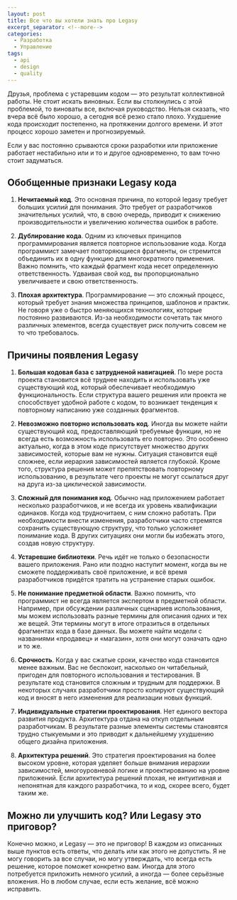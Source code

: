 ```yaml
---
layout: post
title: Все что вы хотели знать про Legasy
excerpt_separator: <!--more-->
categories:
  - Разработка
  - Управление
tags:
  - api
  - design
  - quality
---
```


Друзья, проблема с устаревшим кодом  — это результат коллективной работы. Не стоит искать виновных. Если вы столкнулись с этой проблемой, то виноваты все, включая руководство. Нельзя сказать, что вчера всё было хорошо, а сегодня всё резко стало плохо. Ухудшение кода происходит постепенно, на протяжении долгого времени. И этот процесс хорошо заметен и прогнозируемый.

Если у вас постоянно срываются сроки разработки или приложение работает нестабильно или и то и другое одновременно, то вам точно стоит задуматься.

<!--more-->

## Обобщенные признаки Legasy кода

1. __Нечитаемый код__. Это основная причина, по которой legasy требует больших усилий для понимания. Это требует от разработчиков значительных усилий, что, в свою очередь, приводит к снижению производительности и увеличению количества ошибок в работе.

2. __Дублирование кода__. Одним из ключевых принципов программирования является повторное использование кода. Когда программист замечает повторяющиеся фрагменты, он стремится объединить их в одну функцию для многократного применения. Важно помнить, что каждый фрагмент кода несет определенную ответственность. Удваивая свой код, вы пропорционально увеличиваете и свою ответственность.

3. __Плохая архитектура__. Программирование — это сложный процесс, который требует знания множества принципов, шаблонов и практик. Не говоря уже о быстро меняющихся технологиях, которые постоянно развиваются. Из-за необходимости сочетать так много различных элементов, всегда существует риск получить совсем не то что требовалось.

## Причины появления Legasy

1. __Большая кодовая база с затрудненой навигацией__.
По мере роста проекта становится всё труднее находить и использовать уже существующий код, который обеспечивает необходимую функциональность. Если структура вашего решения или проекта не способствует удобной работе с кодом, то возникает тенденция к повторному написанию уже созданных фрагментов.

2. __Невозможно повторно использовать код__.
Иногда вы можете найти существующий код, предоставляющий требуемые функции, но не всегда есть возможность использовать его повторно. Это особенно актуально, когда в этом коде присутствует множество других зависимостей, которые вам не нужны. Ситуация становится ещё сложнее, если иерархия зависимостей является глубокой. Кроме того, структура решения может препятствовать повторному использованию, в результате чего проекты не могут ссылаться друг на друга из-за циклической зависимости.

3. __Сложный для понимания код__.
Обычно над приложением работает несколько разработчиков, и не всегда их уровень квалификации одинаков. Когда код трудночитаем, с ним сложно работать. При необходимости внести изменения, разработчики часто стремятся сохранить существующую структуру, что только усложняет понимание кода. В других ситуациях они могли бы избежать этого, создав новую структуру.

4. __Устаревшие библиотеки__.
Речь идёт не только о безопасности вашего приложения. Рано или поздно наступит момент, когда вы не сможете поддерживать своё приложение, и всё время разработчиков придётся тратить на устранение старых ошибок.

5. __Не понимание предметной области__.
Важно помнить, что программист не всегда является экспертом в предметной области. Например, при обсуждении различных сценариев использования, мы можем использовать разные термины для описания одних и тех же вещей. Эти термины могут в итоге отразиться в отдельных фрагментах кода в базе данных. Вы можете найти модели с названиями «продавец» и «магазин», хотя они могут означать одно и то же.

6. __Срочность__.
Когда у вас сжатые сроки, качество кода становится менее важным. Вас не беспокоит, насколько он читабельный, пригоден для повторного использования и тестирования. В результате код становится сложным и трудным для поддержки. В некоторых случаях разработчики просто копируют существующий код и вносят в него изменения для реализации новых функций.

7. __Индивидуальные стратегии проектирования__.
Нет единого вектора развития продукта. Архитектура отдана на откуп отдельным разработчикам. В результате разные элементы системы становятся трудно стыкуемыми и это приводит к дальнейшему ухудшению общего дизайна приложения.

8. __Архитектура решений__.
Это стратегия проектирования на более высоком уровне, которая уделяет больше внимания иерархии зависимостей, многоуровневой логике и проектированию на уровне приложений. Если архитектура решений плохая, не интуитивная и непонятная для каждого разработчика, то и код, скорее всего, будет таким же.


## Можно ли улучшить код? Или Legasy это приговор?
Конечно можно, и Legasy — это не приговор! В каждом из описанных выше пунктов есть ответы, что делать или как этого не допустить. Я не могу говорить за все случаи, но могу утверждать, что всегда есть решение, которое поможет конкретно вам. Иногда для этого потребуется приложить немного усилий, а иногда — более серьёзные вложения. Но в любом случае, если есть желание, всё можно исправить.